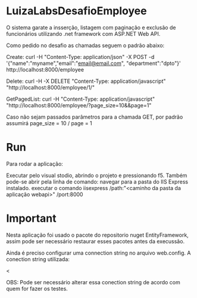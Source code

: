 # LuizaLabsDesafioEmployee

O sistema garate a insserção, listagem com paginação e exclusão de funcionários utilizando .net framework com ASP.NET Web API.

Como pedido no desafio as chamadas seguem o padrão abaixo:

Create: curl -H "Content-Type: application/json" -X POST -d '{"name":"myname","email":"email@email.com", "department":"dpto"}' http://localhost:8000/employee

Delete: curl -H -X DELETE "Content-Type: application/javascript" "http://localhost:8000/employee/1/"

GetPagedList: curl -H "Content-Type: application/javascript" "http://localhost:8000/employee/?page_size=10&&page=1"

Caso não sejam passados parâmetros para a chamada GET, por padrão assumirá page_size = 10 / page = 1


# Run

Para rodar a aplicação:

Executar pelo visual stodio, abrindo o projeto  e pressionando f5.
Também pode-se abrir pela linha de comando:
navegar para a pasta do IIS Express instalado.
executar o comando iisexpress /path:"<caminho da pasta da aplicação webapi>" /port:8000

# Important

Nesta aplicação foi usado o pacote do repositorio nuget EntityFramework, assim pode ser necessário restaurar esses pacotes antes da execussão.

Ainda é preciso configurar uma connection string no arquivo web.config. 
A conection string utilizada:

<<connectionStrings>
      <add name="EmployeeLocal"
      connectionString="Data Source=(localdb)\MSSQLLocalDB; Initial Catalog=DesafioLuizaLabs; Integrated Security=True;"
      providerName="System.Data.SqlClient"/>
</connectionStrings>

OBS: Pode ser necessário alterar essa conection string de acordo com quem for fazer os testes.

